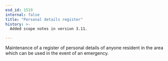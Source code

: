 ```yaml
---
esd_id: 1519
internal: false
title: "Personal details register"
history: >-
  Added scope notes in version 3.11.

---
```


Maintenance of a register of personal details of anyone resident in the area which can be used in the event of an emergency.

